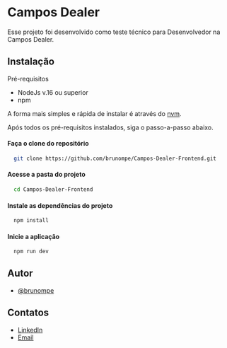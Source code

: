 # Campos Dealer

Esse projeto foi desenvolvido como teste técnico para Desenvolvedor na Campos Dealer.

## Instalação

Pré-requisitos

- NodeJs v.16 ou superior
- npm

A forma mais simples e rápida de instalar é através do [nvm](https://github.com/nvm-sh/nvm).

Após todos os pré-requisitos instalados, siga o passo-a-passo abaixo.

#### Faça o clone do repositório

```bash
  git clone https://github.com/brunompe/Campos-Dealer-Frontend.git
```

#### Acesse a pasta do projeto

```bash
  cd Campos-Dealer-Frontend
```

#### Instale as dependências do projeto

```bash
  npm install
```

#### Inicie a aplicação

```bash
  npm run dev
```

## Autor

- [@brunompe](https://www.github.com/brunompe)

## Contatos

- [LinkedIn](https://www.linkedin.com/in/brunompe/)
- [Email](brunompe@gmail.com)
